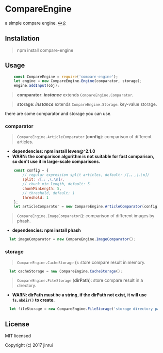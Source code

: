 # CompareEngine
a simple compare engine.
[中文](README_CN.md)

## Installation
> npm install compare-engine

## Usage
```javascript
    const CompareEngine = require('compare-engine');
    let engine = new CompareEngine.Engine(comparator, storage);
    engine.addInput(obj);
```
> __comparator__: ***instance*** extends `CompareEngine.Comparator`.

> __storage__: ***instance*** extends `CompareEngine.Storage`. key-value storage.

there are some comparator and storage you can use.

 ### __comparator__

> `CompareEngine.ArticleComparator` (__config__): comparison of different articles.
* __dependencies: npm install leven@^2.1.0__
* __WARN: the comparison algorithm is not suitable for fast comparison, so don't use it in large-scale comparisons.__
```javascript
    const config = {
        // regular expression split articles, default: /[，。,\.\n]/
        split: /[，。,\.\n]/,
        // chunk min length, default: 5
        chunkMinLength: 5,
        // threshold, default: 1
        threshold: 1
    };
    let articleComparator = new CompareEngine.ArticleComparator(config);
```

> `CompareEngine.ImageComparator`(): comparison of different images by phash.
* __dependencies: npm install phash__
```javascript
  let imageComparator = new CompareEngine.ImageComparator();
```

### __storage__

> `CompareEngine.CacheStorage` (): store compare result in memory.
```javascript
  let cacheStorage = new CompareEngine.CacheStorage();
```

> `CompareEngine.FileStorage` (__dirPath__): store compare result in a directory.
* __WARN: __dirPath__ must be a string, if the __dirPath__ not exist, it will use `fs.mkdir()` to create.__
```javascript
  let fileStorage = new CompareEngine.FileStorage('storage directory path');
```

## License
MIT licensed

Copyright (c) 2017 jinrui
